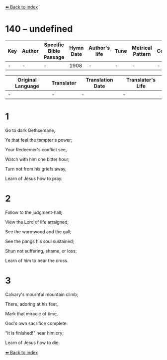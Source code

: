 [⬅️ Back to index](../README.md)

# 140 – undefined

Key | Author   | Specific Bible Passage     |Hymn Date |Author's life |Tune |Metrical Pattern   |Composer/Source
-- | --------- | ---------------------------|----------|--------------|-----|-------------------|-------------  
- |- |- |1908 |- |- |- |-

Original Language | Translater | Translation Date   | Translater's Life  
----------------- | --------- | --------------------|-------------     
\- |- |- |-




# 1

Go to dark Gethsemane,

Ye that feel the tempter's power;

Your Redeemer's conflict see,

Watch with him one bitter hour;

Turn not from his griefs away,

Learn of Jesus how to pray.



# 2

Follow to the judgment-hall;

View the Lord of life arraigned;

See the wormwood and the gall;

See the pangs his soul sustained;

Shun not suffering, shame, or loss;

Learn of him to bear the cross.



# 3

Calvary's mournful mountain climb;

There, adoring at his feet,

Mark that miracle of time,

God's own sacrifice complete:

"It is finished!" hear him cry;

Learn of Jesus how to die.

[⬅️ Back to index](../README.md)
